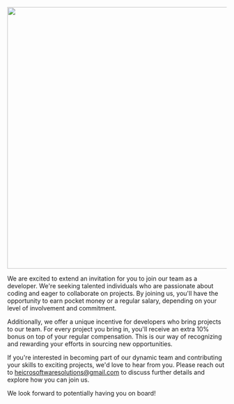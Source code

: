 <p align="center">
  <a href="https://skillicons.dev">
      <img src="https://github.com/Heicro-Software-Solutions/.github/assets/100486080/cde67543-5041-4bf4-98a8-58bfd6bcb400"  height="600" />
  </a>
</p>

We are excited to extend an invitation for you to join our team as a developer. We're seeking talented individuals who are passionate about coding and eager to collaborate on projects. By joining us, you'll have the opportunity to earn pocket money or a regular salary, depending on your level of involvement and commitment.

Additionally, we offer a unique incentive for developers who bring projects to our team. For every project you bring in, you'll receive an extra 10% bonus on top of your regular compensation. This is our way of recognizing and rewarding your efforts in sourcing new opportunities.

If you're interested in becoming part of our dynamic team and contributing your skills to exciting projects, we'd love to hear from you. Please reach out to heicrosoftwaresolutions@gmail.com
 to discuss further details and explore how you can join us.

We look forward to potentially having you on board!
